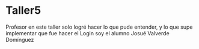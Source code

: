 # Taller5
 
 Profesor en este taller solo logré hacer lo que pude entender, y lo que supe implementar que fue hacer el Login
 soy el alumno Josué Valverde Domínguez
 
 
